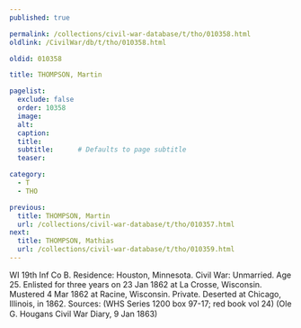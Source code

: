```yaml
---
published: true

permalink: /collections/civil-war-database/t/tho/010358.html
oldlink: /CivilWar/db/t/tho/010358.html

oldid: 010358

title: THOMPSON, Martin

pagelist:
  exclude: false
  order: 10358
  image: 
  alt:
  caption:
  title:
  subtitle:      # Defaults to page subtitle
  teaser:

category: 
  - T 
  - THO

previous:
  title: THOMPSON, Martin
  url: /collections/civil-war-database/t/tho/010357.html  
next:
  title: THOMPSON, Mathias
  url: /collections/civil-war-database/t/tho/010359.html   
---
```

WI 19th Inf Co B. Residence: Houston, Minnesota. Civil War: Unmarried. Age 25. Enlisted for three years on 23 Jan 1862 at La Crosse, Wisconsin. Mustered 4 Mar 1862 at Racine, Wisconsin. Private. Deserted at Chicago, Illinois, in 1862. Sources: (WHS Series 1200 box 97-17; red book vol 24) (Ole G. Hougan&#146;s Civil War Diary, 9 Jan 1863)